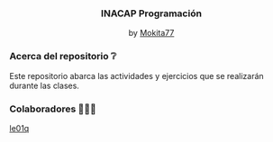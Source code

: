 <div align="center">
  <h3>INACAP Programación</h3>
  by <a href="https://github.com/Mokita77">Mokita77</a>
</div>

### Acerca del repositorio ❔
Este repositorio abarca las actividades y ejercicios que se realizarán durante las clases.

### Colaboradores 👨🏻‍💻
[le01q](https://github.com/le01q)
